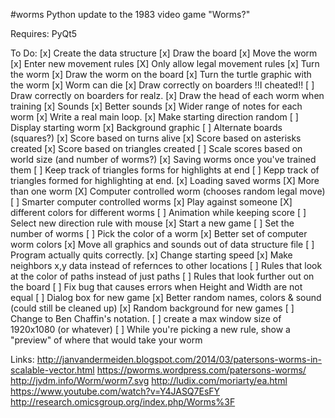 #worms
Python update to the 1983 video game "Worms?"

Requires:
 PyQt5

 To Do:
 [x] Create the data structure
 [x] Draw the board
 [x] Move the worm
 [x] Enter new movement rules
 [X] Only allow legal movement rules
 [x] Turn the worm
 [x] Draw the worm on the board
 [x] Turn the turtle graphic with the worm
 [x] Worm can die
 [x] Draw correctly on boarders !!I cheated!!
 [ ] Draw correctly on boarders for realz.
 [x] Draw the head of each worm when training
 [x] Sounds
 [x] Better sounds
 [x] Wider range of notes for each worm
 [x] Write a real main loop.
 [x] Make starting direction random
 [ ] Display starting worm
 [x] Background graphic
 [ ] Alternate boards (squares?)
 [x] Score based on turns alive
 [x] Score based on asterisks created
 [x] Score based on triangles created
 [ ] Scale scores based on world size (and number of worms?)
 [x] Saving worms once you've trained them
 [ ] Keep track of triangles forms for highlights at end
 [ ] Kepp track of triangles formed for highlighting at end.
 [x] Loading saved worms
 [X] More than one worm
 [X] Computer controlled worm (chooses random legal move)
 [ ] Smarter computer controlled worms
 [x] Play against someone
 [X] different colors for different worms
 [ ] Animation while keeping score
 [ ] Select new direction rule with mouse
 [x] Start a new game
 [ ] Set the number of worms
 [ ] Pick the color of a worm
 [x] Better set of computer worm colors
 [x] Move all graphics and sounds out of data structure file
 [ ] Program actually quits correctly.
 [x] Change starting speed
 [x] Make neighbors x,y data instead of refernces to other locations
 [ ] Rules that look at the color of paths instead of just paths
 [ ] Rules that look further out on the board
 [ ] Fix bug that causes errors when Height and Width are not equal
 [ ] Dialog box for new game
 [x] Better random names, colors & sound (could still be cleaned up)
 [x] Random background for new games
 [ ] Change to Ben Chaffin's notation.
 [ ] create a max window size of 1920x1080 (or whatever)
 [ ] While you're picking a new rule, show a "preview" of where that would take your worm


 Links:
 http://janvandermeiden.blogspot.com/2014/03/patersons-worms-in-scalable-vector.html
 https://pworms.wordpress.com/patersons-worms/
 http://jvdm.info/Worm/worm7.svg
 http://ludix.com/moriarty/ea.html
 https://www.youtube.com/watch?v=Y4JASQ7EsFY
 http://research.omicsgroup.org/index.php/Worms%3F

